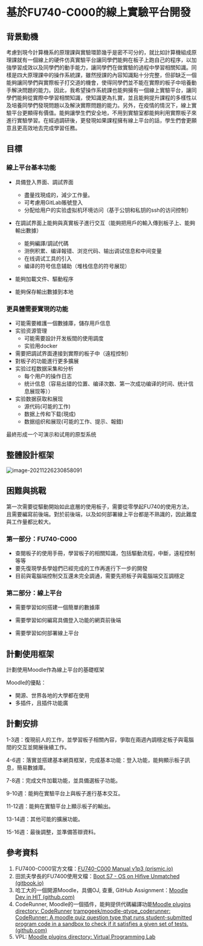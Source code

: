 # 基於**FU740-C000**的線上實驗平台開發

## 背景動機

考慮到現今計算機系的原理課與實驗環節幾乎是密不可分的，就比如計算機組成原理課就有一個線上的硬件仿真實驗平台讓同學們能夠在板子上跑自己的程序，以加強學習成效以及同學們的動手能力，讓同學們在做實驗的過程中學習相關知識。同樣是四大原理課中的操作系統課，雖然授課的內容知識點十分完整，但卻缺乏一個能夠讓同學們與實際板子打交道的機會，使得同學們並不能在實際的板子中培養動手解決問題的能力。因此，我希望操作系統課也能夠擁有一個線上實驗平台，讓同學們能夠從實際中學習相關知識，使知識更為扎實，並且能夠提升課程的多樣性以及培養同學們發現問題以及解決實際問題的能力。另外，在疫情的情況下，線上實驗平台更顯得有價值。能夠讓學生們安全地，不用到實驗室都能夠利用實際板子來進行實驗學習。在經過調研後，更發現如果課程擁有線上平台的話，學生們會更願意且更高效地去完成學習任務。

## 目標

### 線上平台基本功能

- 具備登入界面、調試界面

  - 盡量找現成的，減少工作量。
  - 可考慮用GitLab賬號登入
  - 分配给用户的实验虚拟机环境访问（基于公钥和私钥的ssh的访问控制）

- 在調試界面上能夠與真實板子進行交互（能夠把用戶的輸入傳到板子上、能夠輸出數據）

  - 能夠編譯/調試代碼
  - 测例积累、编译報错、浏览代码、输出调试信息和中间变量
  - 在线调试工具的引入
  - 编译的符号信息辅助（堆栈信息的符号展现）

- 能夠加載文件、驅動程序

- 能夠保存輸出數據到本地

### 更具體需要實現的功能

- 可能需要維護一個數據庫，儲存用戶信息
- 实验资源管理
  - 可能需要設計开发板間的使用調度
  - 实验用docker
- 需要把調試界面連接到實際的板子中（遠程控制）
- 對板子的功能進行更多擴展
- 实验过程数据采集和分析
  - 每个用户的操作日志
  - 统计信息（容易出错的位置、编译次数、第一次成功编译的时间、统计信息展现等））
- 实验数据获取和展现
  - 源代码(可能的工作)
  - 数据上传和下载(現成)
  - 数据组织和展现(可能的工作、提示、報錯)

最終形成一个可演示和试用的原型系统

## 整體設計框架

![image-20211226230858091](C:\Users\user\AppData\Roaming\Typora\typora-user-images\image-20211226230858091.png)

## 困難與挑戰

第一次需要從驅動開始如此底層的使用板子，需要從零學起FU740的使用方法，且需要編寫前後端。對於前後端，以及如何部署線上平台都是不熟識的，因此難度與工作量都比較大。

### 第一部分：**FU740-C000**

- 查閱板子的使用手冊，學習板子的相關知識，包括驅動流程，中斷，遠程控制等等
- 要先復現學長學姐們已經完成的工作再進行下一步的開發
- 目前與電腦端控制交互還未完全調通，需要先把板子與電腦端交互調穩定

### 第二部分：線上平台

- 需要學習如何搭建一個簡單的數據庫

- 需要學習如何編寫具備登入功能的網頁前後端
- 需要學習如何部署線上平台

## 計劃使用框架

計劃使用Moodle作為線上平台的基礎框架

Moodle的優點：

- 開源、世界各地的大學都在使用
- 多插件，且插件功能廣

## 計劃安排

1-3週：復現前人的工作，並學習板子相關內容，爭取在兩週內調穩定板子與電腦間的交互並開展後續工作。

4-6週：落實並搭建基本網頁框架，完成基本功能：登入功能，能夠顯示板子訊息，簡易數據庫。

7-8週：完成文件加載功能，並具備選板子功能。

9-10週：能夠在實驗平台上與板子進行基本交互。

11-12週：能夠在實驗平台上顯示板子的輸出。

13-14週：其他可能的擴展功能。

15-16週：最後調整，並準備答辯資料。

## 參考資料

1. FU7400-C000官方文檔：[FU740-C000 Manual v1p3 (prismic.io)](https://sifive.cdn.prismic.io/sifive/de1491e5-077c-461d-9605-e8a0ce57337d_fu740-c000-manual-v1p3.pdf)
2. 田凯夫學長的FU7400使用文檔：[Boot S7 - OS on Hifive Unmatched (gitbook.io)](https://kaifu6821.gitbook.io/os-on-hifive-unmatched/boot-s7)
3. 哈工大的一個開源Moodle，具備OJ, 查重, GitHub Assignment：[Moodle Dev in HIT (github.com)](https://github.com/hit-moodle)
4. CodeRunner, Moodle的一個插件，能夠提供代碼編譯功能[Moodle plugins directory: CodeRunner](https://moodle.org/plugins/qtype_coderunner) [trampgeek/moodle-qtype_coderunner: CodeRunner: A moodle quiz question type that runs student-submitted program code in a sandbox to check if it satisfies a given set of tests. (github.com)](https://github.com/trampgeek/moodle-qtype_coderunner)
5. VPL: [Moodle plugins directory: Virtual Programming Lab](https://moodle.org/plugins/mod_vpl)

